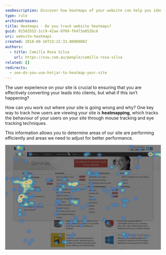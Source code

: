 ```yaml
---
seoDescription: Discover how heatmaps of your website can help you identify and improve user engagement, conversion rates and overall site performance.
type: rule
archivedreason:
title: Heatmaps - Do you track website heatmaps?
guid: 81583552-1cc9-42ae-9709-fb473a852bc6
uri: website-heatmaps
created: 2018-08-16T23:22:33.0000000Z
authors:
  - title: Camilla Rosa Silva
    url: https://ssw.com.au/people/camilla-rosa-silva
related: []
redirects:
  - seo-do-you-use-hotjar-to-heatmap-your-site
---
```


The user experience on your site is crucial to ensuring that you are effectively converting your leads into clients, but what if this isn’t happening?

<!--endintro-->

How can you work out where your site is going wrong and why? One key way to track how users are viewing your site is **heatmapping**, which tracks the behaviour of your users on your site through mouse tracking and eye tracking techniques.

This information allows you to determine areas of our site are performing efficiently and areas we need to adjust for better performance.

![Figure: Heatmap from the SSW Consulting page](ssw-heatmap.png)
